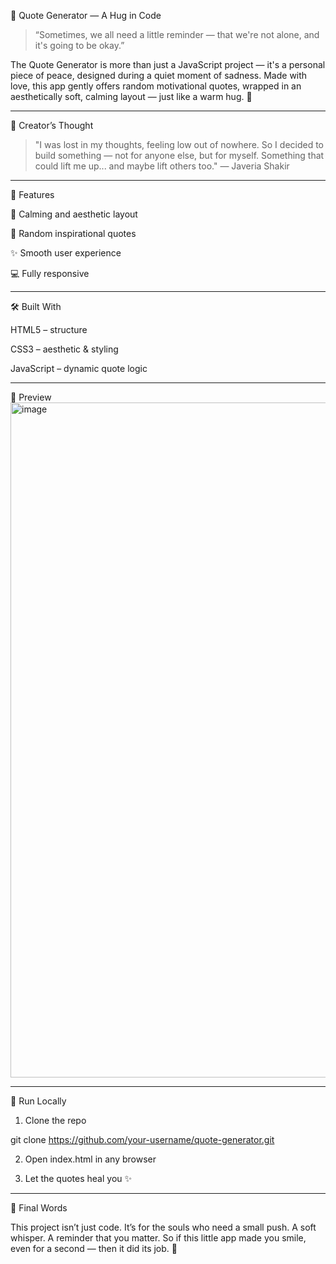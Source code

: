 🌸 Quote Generator — A Hug in Code

> “Sometimes, we all need a little reminder — that we're not alone, and it's going to be okay.”



The Quote Generator is more than just a JavaScript project — it's a personal piece of peace, designed during a quiet moment of sadness. Made with love, this app gently offers random motivational quotes, wrapped in an aesthetically soft, calming layout — just like a warm hug. 🤍


---

🧠 Creator’s Thought

> "I was lost in my thoughts, feeling low out of nowhere. So I decided to build something — not for anyone else, but for myself. Something that could lift me up... and maybe lift others too."
— Javeria Shakir




---

🌟 Features

💫 Calming and aesthetic layout

📜 Random inspirational quotes

✨ Smooth user experience

💻 Fully responsive



---

🛠️ Built With

HTML5 – structure

CSS3 – aesthetic & styling

JavaScript – dynamic quote logic



---

📸 Preview
<img width="1920" height="1080" alt="image" src="https://github.com/user-attachments/assets/7206ddb7-ce65-4ea3-9a28-e738e46596c5" />



---

🚀 Run Locally

1. Clone the repo

git clone https://github.com/your-username/quote-generator.git


2. Open index.html in any browser


3. Let the quotes heal you ✨




---

💌 Final Words

This project isn’t just code.
It’s for the souls who need a small push. A soft whisper. A reminder that you matter.
So if this little app made you smile, even for a second — then it did its job. 🤍
